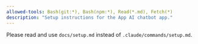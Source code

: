 ```yaml
---
allowed-tools: Bash(git:*), Bash(npm:*), Read(*.md), Fetch(*)
description: "Setup instructions for the App AI chatbot app."
---
```


Please read and use `docs/setup.md` instead of `.claude/commands/setup.md`.
